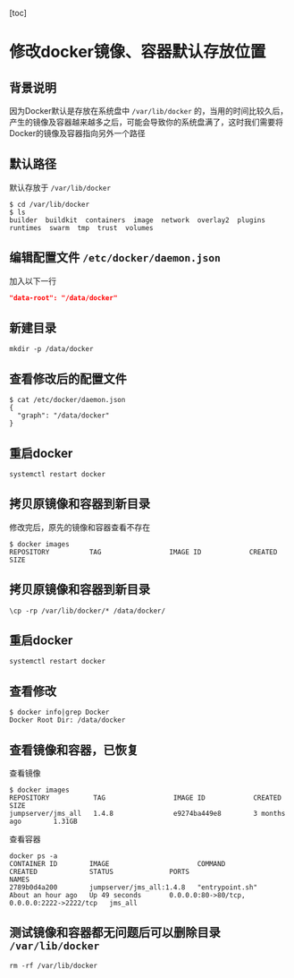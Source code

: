 [toc]



# 修改docker镜像、容器默认存放位置

## 背景说明

因为Docker默认是存放在系统盘中 `/var/lib/docker` 的，当用的时间比较久后，产生的镜像及容器越来越多之后，可能会导致你的系统盘满了，这时我们需要将Docker的镜像及容器指向另外一个路径



## 默认路径

默认存放于 `/var/lib/docker`

```shell
$ cd /var/lib/docker
$ ls
builder  buildkit  containers  image  network  overlay2  plugins  runtimes  swarm  tmp  trust  volumes
```



## 编辑配置文件 `/etc/docker/daemon.json`

加入以下一行

```json
"data-root": "/data/docker"
```



## 新建目录

```shell
mkdir -p /data/docker
```



## 查看修改后的配置文件

```shell
$ cat /etc/docker/daemon.json
{
  "graph": "/data/docker"
}
```



## 重启docker

```shell
systemctl restart docker
```



## 拷贝原镜像和容器到新目录

修改完后，原先的镜像和容器查看不存在

```shell
$ docker images
REPOSITORY          TAG                 IMAGE ID            CREATED             SIZE
```



## 拷贝原镜像和容器到新目录

```shell
\cp -rp /var/lib/docker/* /data/docker/
```



## 重启docker

```shell
systemctl restart docker
```



## 查看修改

```shell
$ docker info|grep Docker
Docker Root Dir: /data/docker
```



## 查看镜像和容器，已恢复

查看镜像

```shell
$ docker images
REPOSITORY           TAG                 IMAGE ID            CREATED             SIZE
jumpserver/jms_all   1.4.8               e9274ba449e8        3 months ago        1.31GB
```



查看容器

```shell
docker ps -a
CONTAINER ID        IMAGE                      COMMAND             CREATED             STATUS              PORTS                                        NAMES
2789b0d4a200        jumpserver/jms_all:1.4.8   "entrypoint.sh"     About an hour ago   Up 49 seconds       0.0.0.0:80->80/tcp, 0.0.0.0:2222->2222/tcp   jms_all
```



## 测试镜像和容器都无问题后可以删除目录 `/var/lib/docker`

```shell
rm -rf /var/lib/docker
```

